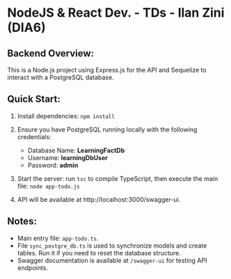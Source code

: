 # NodeJS & React Dev. - TDs - Ilan Zini (DIA6)


## Backend Overview:

This is a Node.js project using Express.js for the API and Sequelize to interact with a PostgreSQL database.


## Quick Start:

1. Install dependencies:
    `npm install`


2. Ensure you have PostgreSQL running locally with the following credentials:
   - Database Name: **LearningFactDb**
   - Username: **learningDbUser**
   - Password: **admin**


3. Start the server: run `tsc` to compile TypeScript, then execute the main file:
   `node app-todo.js`


4. API will be available at http://localhost:3000/swagger-ui. 


## Notes:

- Main entry file: `app-todo.ts`.
- File `sync_postgre_db.ts` is used to synchronize models and create tables. Run it if you need to reset the database structure.
- Swagger documentation is available at `/swagger-ui` for testing API endpoints.